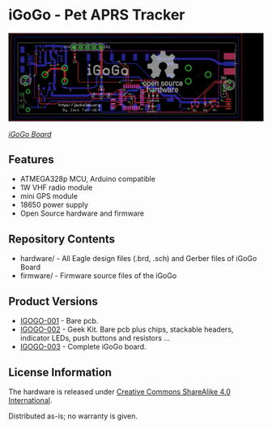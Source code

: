 iGoGo - Pet APRS Tracker
=======================================

![iGoGo Board V0.4](hardware/V0.4/iGoGo-APRS-Tracker-layout.png)

[*iGoGo Board*](http://jackslab.org/)


Features
-------------------
* ATMEGA328p MCU, Arduino compatible
* 1W VHF radio module
* mini GPS module
* 18650 power supply
* Open Source hardware and firmware 


Repository Contents
-------------------
* hardware/ - All Eagle design files (.brd, .sch) and Gerber files of iGoGo Board 
* firmware/ - Firmware source files of the iGoGo


Product Versions
----------------
* [IGOGO-001](http://www.jackslab.org/) - Bare pcb.
* [IGOGO-002](http://www.jackslab.org/) - Geek Kit. Bare pcb plus chips, stackable headers, indicator LEDs, push buttons and resistors ...
* [IGOGO-003](http://www.jackslab.org/) - Complete iGoGo board.


License Information
-------------------
The hardware is released under [Creative Commons ShareAlike 4.0 International](https://creativecommons.org/licenses/by-sa/4.0/).

Distributed as-is; no warranty is given.
